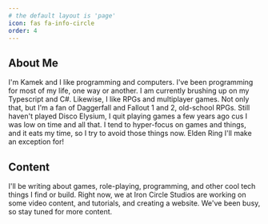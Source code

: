 ```yaml
---
# the default layout is 'page'
icon: fas fa-info-circle
order: 4
---
```


## About Me
I'm Kamek and I like programming and computers. I've been programming for most of my life, one way or another. I am currently brushing up on my Typescript and C#.
Likewise, I like RPGs and multiplayer games. Not only that, but I'm a fan of Daggerfall and Fallout 1 and 2, old-school RPGs. Still haven't played Disco Elysium, I quit
playing games a few years ago cus I was low on time and all that. I tend to hyper-focus on games and things, and it eats my time, so I try to avoid those things now. Elden Ring I'll make an exception for!

## Content
I'll be writing about games, role-playing, programming, and other cool tech things I find or build. Right now, we at Iron Circle Studios are working on some
video content, and tutorials, and creating a website. We've been busy, so stay tuned for more content.
